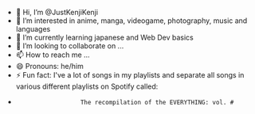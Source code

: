 - 👋 Hi, I’m @JustKenjiKenji
- 👀 I’m interested in anime, manga, videogame, photography, music and languages
- 🌱 I’m currently learning japanese and Web Dev basics
- 💞️ I’m looking to collaborate on ...
- 📫 How to reach me ...
- 😄 Pronouns: he/him
- ⚡ Fun fact: I've a lot of songs in my playlists and separate all songs in various different playlists on Spotify called:
-                       The recompilation of the EVERYTHING: vol. #

<!---
JustKenjiKenji/JustKenjiKenji is a ✨ special ✨ repository because its `README.md` (this file) appears on your GitHub profile.
You can click the Preview link to take a look at your changes.
--->
